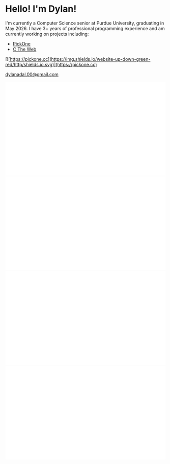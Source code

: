 # Hello! I'm Dylan!

I'm currently a Computer Science senior at Purdue University, graduating in May 2026. I have 3+ years of professional programming experience and am currently working on projects including:
- [PickOne](https://github.com/dadal00/PickOne)
- [C The Web](https://github.com/dadal00/c_the_web)

[![https://pickone.cc](https://img.shields.io/website-up-down-green-red/http/shields.io.svg)](https://pickone.cc)

dylanadal.00@gmail.com

![](https://raw.githubusercontent.com/dadal00/dadal-stats/master/generated/languages.svg#gh-dark-mode-only)
![](https://raw.githubusercontent.com/dadal00/dadal-stats/master/generated/languages.svg#gh-light-mode-only)
![](https://raw.githubusercontent.com/dadal00/dadal-stats/master/generated/overview.svg#gh-dark-mode-only)
![](https://raw.githubusercontent.com/dadal00/dadal-stats/master/generated/overview.svg#gh-light-mode-only) 
